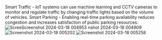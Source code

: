 Smart Traffic - IoT systems can use machine learning and CCTV cameras to monitor and regulate traffic by changing traffic lights based on the volume of vehicles. Smart Parking - Enabling real-time parking availability reduces congestion and increases satisfaction of public parking resources.
![Scree![Screenshot 2024-03-18 004953](https://github.com/vandanatella/Smart-Traffic-Management-System-using-IoT/assets/164319786/45e7d04d-ef96-4f82-8ea1-5096994948f1)
nshot 2024-03-18 004909](https://github.com/vandanatella/Smart-Traffic-Management-System-using-IoT/assets/164319786/1789491d-6387-4e15-a950-ef5602d54297)
![Screenshot 2024-03-18 005202](https://github.com/vandanatella/Smart-Traffic-Management-System-using-IoT/assets/164319786/adc9fba9-89bc-4e28-a969-ae83ec7b29cf)
![Screenshot 2024-03-18 005258](https://github.com/vandanatella/Smart-Traffic-Management-System-using-IoT/assets/164319786/e1cceb39-253f-4b6d-beb0-cfe4a4c60127)

